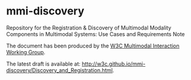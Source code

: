 mmi-discovery
=============

<p>
Repository for the Registration &amp; Discovery of Multimodal Modality Components in Multimodal Systems: Use Cases and Requirements Note
</p>

<p>
The document has been produced by the <a href="https://www.w3.org/2002/mmi">W3C Multimodal Interaction Working Group</a>.
</p>

<p>
The latest draft is available at:
<a href="http://w3c.github.io/mmi-discovery/Discovery_and_Registration.html">
http://w3c.github.io/mmi-discovery/Discovery_and_Registration.html</a>.
</p>
